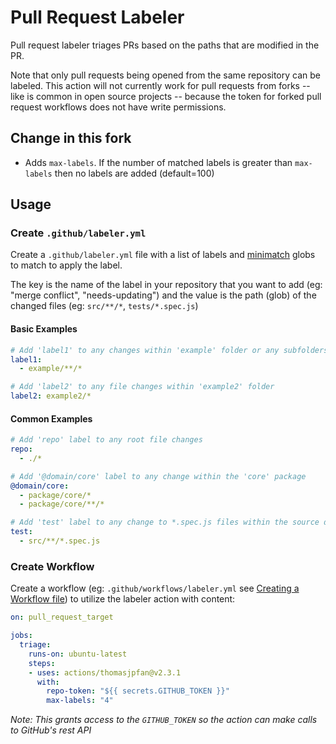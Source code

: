 # Pull Request Labeler

Pull request labeler triages PRs based on the paths that are modified in the PR.

Note that only pull requests being opened from the same repository can be labeled.  This action will not currently work for pull requests from forks -- like is common in open source projects -- because the token for forked pull request workflows does not have write permissions.

## Change in this fork

- Adds `max-labels`. If the number of matched labels is greater than `max-labels` then no labels are added (default=100)

## Usage

### Create `.github/labeler.yml`

Create a `.github/labeler.yml` file with a list of labels and [minimatch](https://github.com/isaacs/minimatch) globs to match to apply the label.

The key is the name of the label in your repository that you want to add (eg: "merge conflict", "needs-updating") and the value is the path (glob) of the changed files (eg: `src/**/*`, `tests/*.spec.js`)

#### Basic Examples

```yml
# Add 'label1' to any changes within 'example' folder or any subfolders
label1:
  - example/**/*

# Add 'label2' to any file changes within 'example2' folder
label2: example2/*
```

#### Common Examples

```yml
# Add 'repo' label to any root file changes
repo:
  - ./*

# Add '@domain/core' label to any change within the 'core' package
@domain/core:
  - package/core/*
  - package/core/**/*

# Add 'test' label to any change to *.spec.js files within the source dir
test:
  - src/**/*.spec.js
```

### Create Workflow

Create a workflow (eg: `.github/workflows/labeler.yml` see [Creating a Workflow file](https://help.github.com/en/articles/configuring-a-workflow#creating-a-workflow-file)) to utilize the labeler action with content:

```yaml
on: pull_request_target

jobs:
  triage:
    runs-on: ubuntu-latest
    steps:
    - uses: actions/thomasjpfan@v2.3.1
      with:
        repo-token: "${{ secrets.GITHUB_TOKEN }}"
        max-labels: "4"
```

_Note: This grants access to the `GITHUB_TOKEN` so the action can make calls to GitHub's rest API_
